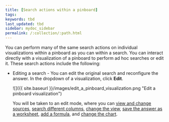 ```yaml
---
title: [Search actions within a pinboard]
tags:
keywords: tbd
last_updated: tbd
sidebar: mydoc_sidebar
permalink: /:collection/:path.html
---
```

You can perform many of the same search actions on individual visualizations within a pinboard as you can within a search. You can interact directly with a visualization of a pinboard to perform ad hoc searches or edit it. These search actions include the following:

-   Editing a search - You can edit the original search and reconfigure the answer. In the dropdown of a visualization, click **Edit**.

     ![]({{ site.baseurl }}/images/edit_a_pinboard_visualization.png "Edit a pinboard visualization")

    You will be taken to an edit mode, where you can [view and change sources](../end_user_search/about-choosing-sources.html#), [search different columns](../end_user_search/about-the-search-bar.html#), [change the view](../../complex_searches/change-the-view.html#), [save the answer as a worksheet](../../complex_searches/about-query-on-query.html), [add a formula](../../complex_searches/add-formula-to-search.html#), and [change the chart](../end_user_search/change-the-chart.html#).
